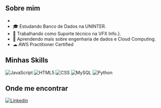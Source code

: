 
## Sobre mim

- 
- 🎓 Estudando Banco de Dados na UNINTER.
- 💼 Trabalhando como Suporte técnico na VFX Info.}.
- 🌱 Aprendendo mais sobre engenharia de dados e Cloud Computing.
- ☁ AWS Practitioner Certified

## Minhas Skills



![JavaScript](https://img.shields.io/badge/-JavaScript-333333?style=flat&logo=javascript)
![HTML5](https://img.shields.io/badge/-HTML5-333333?style=flat&logo=HTML5)
![CSS](https://img.shields.io/badge/-CSS-333333?style=flat&logo=CSS3&logoColor=1572B6)
![MySQL](https://img.shields.io/badge/-MySQL-333333?style=flat&logo=mysql)
![Python](https://img.shields.io/badge/python-3670A0?style=for-the-badge&logo=python&logoColor=ffdd54)

## Onde me encontrar

[![Linkedin](https://img.shields.io/badge/-username-blue?style=flat-square&logo=Linkedin&logoColor=white&link=https://www.linkedin.com/in/isabelaleite/)](https://www.linkedin.com/in/isabelaleite/)
